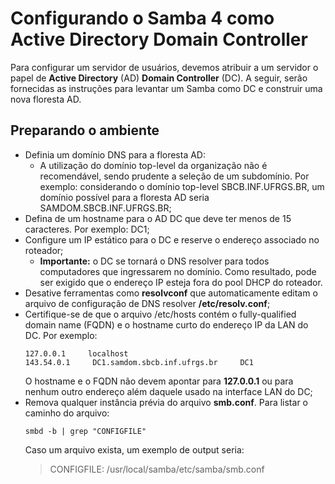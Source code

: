 # Configurando o Samba 4 como Active Directory Domain Controller

Para configurar um servidor de usuários, devemos atribuir a um servidor o papel de **Active Directory** (AD) **Domain Controller** (DC).
A seguir, serão fornecidas as instruções para levantar um Samba como DC e construir uma nova floresta AD.

## Preparando o ambiente

- Definia um domínio DNS para a floresta AD:
  - A utilização do domínio top-level da organização não é recomendável, sendo prudente a seleção de um subdomínio. Por exemplo: considerando o domínio top-level SBCB.INF.UFRGS.BR, um domínio possível para a floresta AD seria SAMDOM.SBCB.INF.UFRGS.BR;
- Defina de um hostname para o AD DC que deve ter menos de 15 caracteres. Por exemplo: DC1;
- Configure um IP estático para o DC e reserve o endereço associado no roteador;
  - **Importante:** o DC se tornará o DNS resolver para todos computadores que ingressarem no domínio. Como resultado, pode ser exigido que o endereço IP esteja fora do pool DHCP do roteador.
- Desative ferramentas como **resolvconf** que automaticamente editam o arquivo de configuração de DNS resolver **/etc/resolv.conf**;
- Certifique-se de que o arquivo /etc/hosts contém o fully-qualified domain name (FQDN) e o hostname curto do endereço IP da LAN do DC. Por exemplo:
  ```
  127.0.0.1     localhost  
  143.54.0.1     DC1.samdom.sbcb.inf.ufrgs.br     DC1
  ```
  O hostname e o FQDN não devem apontar para **127.0.0.1** ou para nenhum outro endereço além daquele usado na interface LAN do DC;
- Remova qualquer instância prévia do arquivo **smb.conf**. Para listar o caminho do arquivo:
  ```
  smbd -b | grep "CONFIGFILE"
  ```
  Caso um arquivo exista, um exemplo de output seria:
  > CONFIGFILE: /usr/local/samba/etc/samba/smb.conf
